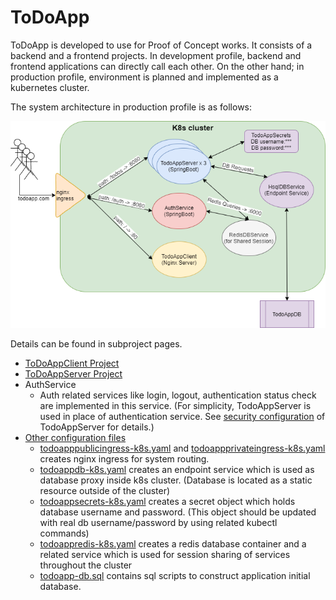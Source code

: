 # ToDoApp
ToDoApp is developed to use for Proof of Concept works. 
It consists of a backend and a frontend projects. 
In development profile, backend and frontend applications can directly call each other.
On the other hand; in production profile, environment is planned and implemented as a kubernetes cluster.

The system architecture in production profile is as follows:

![General Architecture](./images/GeneralArchitecture.png)

Details can be found in subproject pages.

- [ToDoAppClient Project](./ToDoAppClient)
- [ToDoAppServer Project](./ToDoAppServer)
- AuthService
  - Auth related services like login, logout, authentication status check are implemented in this service. (For simplicity, TodoAppServer is used in place of authentication service. See [security configuration](./ToDoAppServer/src/main/java/com/ay/todo/SecurityConfiguration.java) of TodoAppServer for details.)
- [Other configuration files](./TodoAppConfig)
  - [todoapppublicingress-k8s.yaml](./TodoAppConfig/todoapppublicingress-k8s.yaml) and [todoappprivateingress-k8s.yaml](./TodoAppConfig/todoappprivateingress-k8s.yaml) creates nginx ingress for system routing. 
  - [todoappdb-k8s.yaml](./TodoAppConfig/todoappdb-k8s.yaml) creates an endpoint service which is used as database proxy inside k8s cluster. (Database is located as a static resource outside of the cluster)
  - [todoappsecrets-k8s.yaml](./TodoAppConfig/todoappsecrets-k8s.yaml) creates a secret object which holds database username and password. (This object should be updated with real db username/password by using related kubectl commands)
  - [todoappredis-k8s.yaml](./TodoAppConfig/todoappredis-k8s.yaml) creates a redis database container and a related service which is used for session sharing of services throughout the cluster
  - [todoapp-db.sql](./TodoAppConfig/todoapp-db.sql) contains sql scripts to construct application initial database.
  